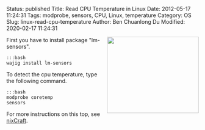 Status: published
Title: Read CPU Temperature in Linux
Date: 2012-05-17 11:24:31
Tags: modprobe, sensors, CPU, Linux, temperature
Category: OS
Slug: linux-read-cpu-temperature
Author: Ben Chuanlong Du
Modified: 2020-02-17 11:24:31

<img src="http://dclong.github.io/media/computer/hot.jpg" height="200" width="240" align="right"/>

First you have to install package "lm-sensors". 

    :::bash
    wajig install lm-sensors

To detect the cpu temperature, type the following command.

    :::bash
    modprobe coretemp
    sensors

For more instructions on this top, 
see [nixCraft](http://www.cyberciti.biz/faq/howto-linux-get-sensors-information/).

